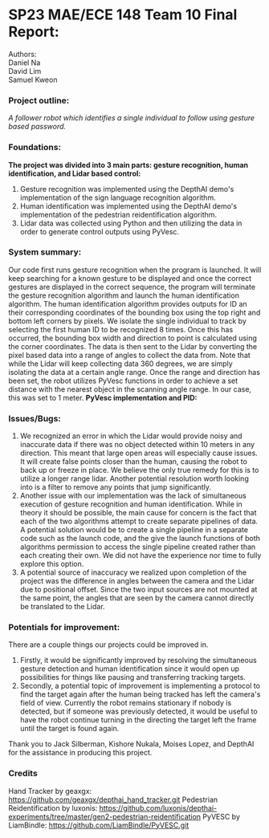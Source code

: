 # SP23 MAE/ECE 148 Team 10 Final Report: 
Authors: <br _>
Daniel Na <br _>
David Lim <br _>
Samuel Kweon <br _>

### Project outline:
_A follower robot which identifies a single individual to follow using gesture based password._

### Foundations:
**The project was divided into 3 main parts: gesture recognition, human identification, and Lidar based control:**
1. Gesture recognition was implemented using the DepthAI demo's implementation of the sign language recognition algorithm.
2. Human identification was implemented using the DepthAI demo's implementation of the pedestrian reidentification algorithm.
3. Lidar data was collected using Python and then utilizing the data in order to generate control outputs using PyVesc.

### System summary:
Our code first runs gesture recognition when the program is launched. It will keep searching for a known gesture to be displayed and once the correct gestures are displayed in the correct sequence, the program will terminate the gesture recognition algorithm and launch the human identification algorithm. The human identification algorithm provides outputs for ID an their corresponding coordinates of the bounding box using the top right and bottom left corners by pixels. We isolate the single individual to track by selecting the first human ID to be recognized 8 times. Once this has occurred, the bounding box width and direction to point is calculated using the corner coordinates. The data is then sent to the Lidar by converting the pixel based data into a range of angles to collect the data from. Note that while the Lidar will keep collecting data 360 degrees, we are simply isolating the data at a certain angle range. Once the range and direction has been set, the robot utilizes PyVesc functions in order to achieve a set distance with the nearest object in the scanning angle range. In our case, this was set to 1 meter. 
**PyVesc implementation and PID:**


### Issues/Bugs:
1. We recognized an error in which the Lidar would provide noisy and inaccurate data if there was no object detected within 10 meters in any direction. This meant that large open areas will especially cause issues. It will create false points closer than the human, causing the robot to back up or freeze in place. We believe the only true remedy for this is to utilize a longer range lidar. Another potential resolution worth looking into is a filter to remove any points that jump significantly.
2. Another issue with our implementation was the lack of simultaneous execution of gesture recognition and human identification. While in theory it should be possible, the main cause for concern is the fact that each of the two algorithms attempt to create separate pipelines of data. A potential solution would be to create a single pipeline in a separate code such as the launch code, and the give the launch functions of both algorithms permission to access the single pipeline created rather than each creating their own. We did not have the experience nor time to fully explore this option. 
3. A potential source of inaccuracy we realized upon completion of the project was the difference in angles between the camera and the Lidar due to positional offset. Since the two input sources are not mounted at the same point, the angles that are seen by the camera cannot directly be translated to the Lidar. 

### Potentials for improvement:
There are a couple things our projects could be improved in. 
1. Firstly, it would be significantly improved by resolving the simultaneous gesture detection and human identification since it would open up possibilities for things like pausing and transferring tracking targets. 
2. Secondly, a potential topic of improvement is implementing a protocol to find the target again after the human being tracked has left the camera's field of view. Currently the robot remains stationary if nobody is detected, but if someone was previously detected, it would be useful to have the robot continue turning in the directing the target left the frame until the target is found again. 

Thank you to Jack Silberman, Kishore Nukala, Moises Lopez, and DepthAI for the assistance in producing this project.

### Credits
Hand Tracker by geaxgx: https://github.com/geaxgx/depthai_hand_tracker.git
Pedestrian Reidentification by luxonis: https://github.com/luxonis/depthai-experiments/tree/master/gen2-pedestrian-reidentification
PyVESC by LiamBindle: https://github.com/LiamBindle/PyVESC.git
